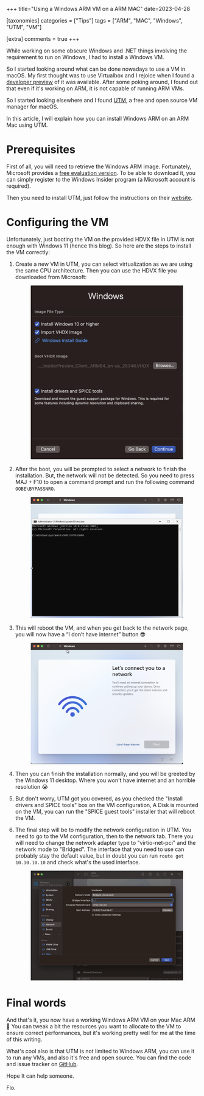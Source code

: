 +++
title="Using a Windows ARM VM on a ARM MAC"
date=2023-04-28

[taxonomies]
categories = ["Tips"]
tags = ["ARM", "MAC", "Windows", "UTM", "VM"]

[extra]
comments = true
+++

While working on some obscure Windows and .NET things involving the requirement to run on Windows,
I had to install a Windows VM.

So I started looking around what can be done nowadays to use a VM in macOS.
My first thought was to use Virtualbox and I rejoice when I found a [developer preview](https://www.virtualbox.org/wiki/Downloads) 
of it was available. After some poking around, I found out that even if it's working on ARM, it is not capable of running ARM VMs.

So I started looking elsewhere and I found [UTM](https://mac.getutm.app/), a free and open source VM manager for macOS.

In this article, I will explain how you can install Windows ARM on an ARM Mac using UTM.

# Prerequisites
First of all, you will need to retrieve the Windows ARM image.
Fortunately, Microsoft provides a [free evaluation version](https://www.microsoft.com/en-us/software-download/windowsinsiderpreviewARM64).
To be able to download it, you can simply register to the Windows Insider program (a Microsoft account is required).

Then you need to install UTM, just follow the instructions on their [website](https://mac.getutm.app/).

# Configuring the VM
Unfortunately, just booting the VM on the provided HDVX file in UTM is not enough with Windows 11 (hence this blog).
So here are the steps to install the VM correctly:
1. Create a new VM in UTM, you can select virtualization as we are using the same CPU architecture. Then you can use the HDVX file you downloaded from Microsoft: 
    <p style="text-align:center;"><img src="/posts/windows_arm/vm_configuration_utm.png" alt="VM configuration in UTM" width="400"/></p>

2. After the boot, you will be prompted to select a network to finish the installation. But, the network will not be detected. 
    So you need to press MAJ + F10 to open a command prompt and run the following command `OOBE\BYPASSNRO`.
    <p style="text-align:center;"><img src="/posts/windows_arm/bypass_network.png" alt="Terminal command to bypass network connection at login" width="400"/></p>

3. This will reboot the VM, and when you get back to the network page, you will now have a “I don’t have internet” button 😎
    <p style="text-align:center;"><img src="/posts/windows_arm/connection_skip.png" alt="Skip connection screen on Windows installer" width="400"/></p>

4. Then you can finish the installation normally, and you will be greeted by the Windows 11 desktop. Where you won't have internet and an horrible resolution 😭

5. But don't worry, UTM got you covered, as you checked the "Install drivers and SPICE tools" box on the VM configuration,
   A Disk is mounted on the VM, you can run the "SPICE guest tools" installer that will reboot the VM.

6. The final step will be to modify the network configuration in UTM. You need to go to the VM configuration, then to the network tab.
   There you will need to change the network adapter type to "virtio-net-pci" and the network mode to "Bridged".
   The interface that you need to use can probably stay the default value, but in doubt you can run `route get 10.10.10.10` and check what's the used interface.
   <p style="text-align:center;"><img src="/posts/windows_arm/network_configuration.png" alt="Network configuration in UTM" width="400"/></p>

# Final words
And that's it, you now have a working Windows ARM VM on your Mac ARM 🎉
You can tweak a bit the resources you want to allocate to the VM to ensure correct performances, 
but it's working pretty well for me at the time of this writing.

What's cool also is that UTM is not limited to Windows ARM, you can use it to run any VMs, and also it's free and open source.
You can find the code and issue tracker on [GitHub](https://github.com/utmapp/UTM).

Hope It can help someone.

Flo.
